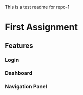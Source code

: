 This is a test readme for repo-1
# First Assignment
## Features
### Login
### Dashboard
### Navigation Panel